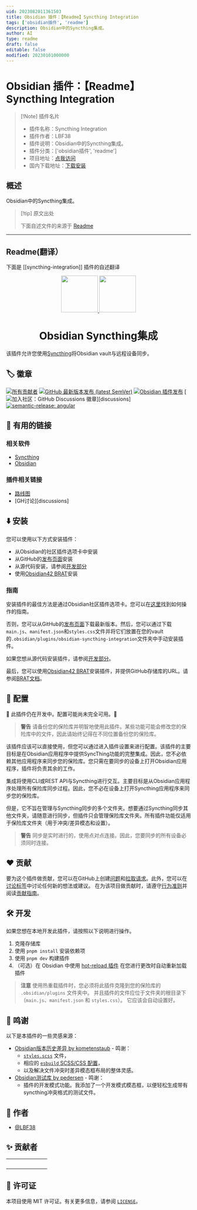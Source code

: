 ```yaml
---
uid: 2023082011361503
title: Obsidian 插件：【Readme】Syncthing Integration
tags: ['obsidian插件', 'readme']
description: Obsidian中的Syncthing集成。
author: AI
type: readme
draft: false
editable: false
modified: 20230101000000
---
```


# Obsidian 插件：【Readme】Syncthing Integration

> [!Note] 插件名片
> - 插件名称：Syncthing Integration
> - 插件作者：LBF38
> - 插件说明：Obsidian中的Syncthing集成。
> - 插件分类：['obsidian插件', 'readme']
> - 项目地址：[点我访问](https://github.com/LBF38/obsidian-syncthing-integration)
> - 国内下载地址：[下载安装](https://pkmer.cn/products/plugin/pluginMarket/?syncthing-integration)

## 概述

Obsidian中的Syncthing集成。



> [!tip] 原文出处
> 
>下面自述文件的来源于 [Readme](https://ghproxy.net/https://raw.githubusercontent.com/LBF38/obsidian-syncthing-integration/master/README.md)
> 

---

## Readme(翻译）

下面是 [[syncthing-integration]] 插件的自述翻译


<p align=center>
 <a href="https://github.com/lbf38/obsidian-syncthing-integration">
  <img src="assets/syncthing-logo-horizontal.svg" height=100>
  <img src="assets/obsidian-logo-gradient.svg" height=100>
 </a>
 <h1 align=center>Obsidian Syncthing集成</h1>
</p>

该插件允许您使用[Syncthing](https://syncthing.net/)将Obsidian vault与远程设备同步。
## :label: 徽章

<!-- 忽略下面的 markdownlint 规则 -->
<!-- markdownlint-disable MD051 -->
[![所有贡献者](https://img.shields.io/github/all-contributors/lbf38/obsidian-syncthing-integration?color=ee8449&style=flat-square)](#✨-contributors)
[![GitHub 最新版本发布 (latest SemVer)](https://img.shields.io/github/v/release/lbf38/obsidian-syncthing-integration?logo=github&color=ee8449&style=flat-square)](https://github.com/LBF38/obsidian-syncthing-integration/releases/latest)
[![Obsidian 插件发布](https://img.shields.io/badge/Obsidian%20plugin%20release-purple?logo=obsidian&style=flat-square)](https://obsidian.md/plugins?id=syncthing-integration)
[![加入社区：GitHub Discussions 徽章](https://img.shields.io/badge/Join%20the%20community-on%20GitHub%20Discussions-blue?style=flat-square)][discussions]
[![semantic-release: angular](https://img.shields.io/badge/semantic--release-angular-e10079?logo=semantic-release&style=flat-square)](https://github.com/semantic-release/semantic-release)
## :link: 有用的链接
### 相关软件

- [Syncthing](https://syncthing.net/)
- [Obsidian](https://obsidian.md/)
### 插件相关链接

- [路线图](docs/ROADMAP.md)
- [GH讨论][discussions]
## :arrow_down: 安装

您可以使用以下方式安装插件：

- 从Obsidian的社区插件选项卡中安装
- 从GitHub的[发布页面](https://github.com/lbf38/obsidian-syncthing-integration/releases)安装
- 从源代码安装，请参阅[开发部分](#🛠️-开发)
- 使用[Obsidian42 BRAT](https://github.com/TfTHacker/obsidian42-brat)安装
### 指南

安装插件的最佳方法是通过Obsidian社区插件选项卡。您可以在[这里](https://help.obsidian.md/Extending+Obsidian/Community+plugins)找到如何操作的指南。

否则，您可以从GitHub的[发布页面](https://github.com/lbf38/obsidian-syncthing-integration/releases)下载最新版本。然后，您可以通过下载`main.js`、`manifest.json`和`styles.css`文件并将它们放置在您的vault的`.obsidian/plugins/obsidian-syncthing-integration`文件夹中手动安装插件。

如果您想从源代码安装插件，请参阅[开发部分](#🛠️-development)。

最后，您可以使用[Obsidian42 BRAT](https://github.com/TfTHacker/obsidian42-brat)安装插件，并提供GitHub存储库的URL。请参阅[BRAT文档](https://tfthacker.com/Obsidian+Plugins+by+TfTHacker/BRAT+-+Beta+Reviewer's+Auto-update+Tool/Quick+guide+for+using+BRAT)。
## :wrench: 配置

:construction: 此插件仍在开发中。配置可能尚未完全可用。:construction:

> **警告**
> 请备份您的保险库并明智地使用此插件。某些功能可能会修改您的保险库中的文件，因此请始终记得在不同位置备份您的保险库。

该插件应该可以直接使用，但您可以通过进入插件设置来进行配置。该插件的主要目标是在Obsidian应用程序中提供SyncThing功能的完整集成。因此，您不必依赖其他应用程序来同步您的保险库。您只需在要同步的设备上打开Obsidian应用程序，插件将负责其余的工作。

集成将使用CLI或REST API与Syncthing进行交互。主要目标是从Obsidian应用程序处理所有保险库同步过程。因此，您不必在设备上打开Syncthing应用程序来同步您的保险库。

但是，它不旨在管理与Syncthing同步的多个文件夹。想要通过Syncthing同步其他文件夹，请随意进行同步，但插件只会管理保险库文件夹。所有插件功能仅适用于保险库文件夹（用于冲突/差异模态和设置）。

> **警告**
> 同步是实时进行的，使用点对点连接。因此，您要同步的所有设备必须同时连接。
## :heart: 贡献

要为这个插件做贡献，您可以在GitHub上创建[问题]和[拉取请求]。此外，您可以在[讨论标签][讨论]中讨论任何新的想法或建议。
在为该项目做贡献时，请遵守[行为准则](.github/CODE_OF_CONDUCT.md)并阅读[贡献指南](.github/CONTRIBUTION.md)。
## :hammer_and_wrench: 开发

如果您想在本地开发此插件，请按照以下说明进行操作。

1. 克隆存储库
2. 使用 `pnpm install` 安装依赖项
3. 使用 `pnpm dev` 构建插件
4. （可选）在 Obsidian 中使用 [hot-reload 插件](https://github.com/pjeby/hot-reload) 在您进行更改时自动重新加载插件

> **注意**
> 使用热重载插件时，您必须将此插件克隆到您的保险库的 `.obsidian/plugins` 文件夹中。
> 并且插件的文件应位于文件夹的根目录下（`main.js`、`manifest.json` 和 `styles.css`）。
> 它应该会自动设置好。
## :clap: 鸣谢

以下是本插件的一些灵感来源：

- [Obsidian版本历史差异 by kometenstaub](https://github.com/kometenstaub/obsidian-version-history-diff) - 鸣谢：
  - [`styles.scss`](src/styles.scss) 文件，
  - 相应的 [`esbuild` SCSS/CSS 配置](esbuild.config.mjs)，
  - 以及解决文件冲突时差异模态框布局的整体灵感。
- [Obsidian测试库 by pedersen](https://github.com/pedersen/obsidian-testing-vault) - 鸣谢：
  - 插件的开发模式功能。我添加了一个开发模式模态框，以便轻松生成带有syncthing冲突格式的测试文件。
## :busts_in_silhouette: 作者

- [@LBF38](https://github.com/lbf38)
## :sparkles: 贡献者

<!-- ALL-CONTRIBUTORS-LIST:START - 请勿删除或修改本节 -->
<!-- prettier-ignore-start -->
<!-- markdownlint-disable -->
<table>
  <tbody>
    <tr>
      <td align="center" valign="top" width="14.28%"><br /> </td>
    </tr>
  </tbody>
</table>

<!-- markdownlint-restore -->
<!-- prettier-ignore-end -->

<!-- ALL-CONTRIBUTORS-LIST:END -->
## :memo: 许可证

本项目使用 MIT 许可证。有关更多信息，请参阅 [`LICENSE`](LICENSE)。

[问题]: https://github.com/lbf38/obsidian-syncthing-integration/issues/new/choose
[拉取请求]: https://github.com/lbf38/obsidian-syncthing-integration/compare
[讨论]: https://github.com/lbf38/obsidian-syncthing-integration/discussions



